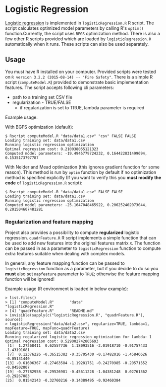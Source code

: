 # Logistic Regression

[Logistic regression](https://en.wikipedia.org/wiki/Logistic_regression) is implemented in `logisticRegression.R` R script. The script calculates optimized model parameters by calling R's `optim()` function.Currently, the script uses `BFGS` optimization method. There is also a few other R scripts provided which are loaded by `logisticRegression.R` automatically when it runs. These scripts can also be used separately.

## Usage

You must have R installed on your computer. Provided scripts were tested on `R version 3.2.2 (2015-08-14) -- "Fire Safety"`. 
There is a simple R script (`computeModel.R`) provided to demonstrate basic implementation features. The script accepts following cli parameters:
- path to a training set CSV file
- regularization - TRUE/FALSE
    - if regularization is set to TRUE, lambda parameter is required

Example usage:

With BGFS optimization (default):

```
$ Rscript computeModel.R "data/data1.csv" "csv" FALSE FALSE
Loading training set: data/data1.csv
Running logistic regression optimization
Optimal regression cost: 0.210038055121323
Computed model parameters: -19.4945779724232, 0.164422831499694, 0.1535173797787
```

With Nelder and Mead optimization (this ignores gradient function for some reason). This method is run by `optim` function by default if no optimization method is specified explicitly (If you want to verify this you **must modify the code** of `logisticRegression.R` script):

```
$ Rscript computeModel.R "data/data1.csv" FALSE FALSE
Loading training set: data/data1.csv
Running logistic regression optimization
Computed model parameters: -25.1647048465922, 0.206252402073044, 0.201504607481281
```

### Regularization and feature mapping
Project also provides a possibility to compute **regularized** logistic regression. `quadrFeature.R` R script implements a simple function that can be used to add new features into the original features matrix `X`. The function can be passed in as a parameter to `logisticRegression` function to compute extra features suitable when dealing with complex models. 

In general, any feature mapping function can be passed to `logisticRegression` function as a parameter, but if you decide to do so you **must** also set `mapfeature` parameter to `TRUE`; otherwise the feature mapping function will be ignored!

Example usage (R environment is loaded in below example):

```
> list.files()
> [1] "computeModel.R"       "data"                 "logisticRegression.R"
> [4] "quadrFeature.R"       "README.md"
> invisible(sapply(c("logisticRegression.R", "quadrFeature.R"), source))
> logisticRegression("data/data2.csv", regularize=TRUE, lambda=1, mapFeature=TRUE, mapFunc=quadrFeature)
Loading training set: data/data2.csv
Running regularized logistic regression optimization for lambda: 1
Optimal regression cost: 0.529002742805693
 [1]  1.27268411  0.62557736  1.18093516 -2.01918710 -0.91757433 -1.43191681
 [7]  0.12376226 -0.36515382 -0.35705430 -0.17482016 -1.45846626 -0.05131440
[13] -0.61606367 -0.27463584 -1.19281751 -0.24270985 -0.20571552 -0.04502007
[19] -0.27782958 -0.29526981 -0.45611228 -1.04381248  0.02761362 -0.29267083
[25]  0.01542143 -0.32760216 -0.14389495 -0.92460384
```

